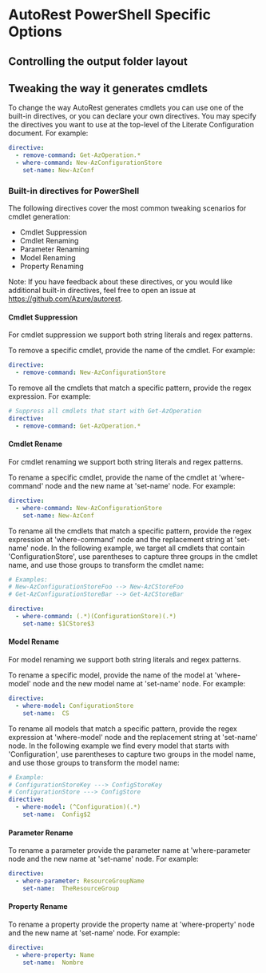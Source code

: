 # AutoRest PowerShell Specific Options


## Controlling the output folder layout

## Tweaking the way it generates cmdlets

To change the way AutoRest generates cmdlets you can use one of the built-in directives, or you can declare your own directives. You may specify the directives you want to use at the top-level of the Literate Configuration document. For example:


```yaml 
directive:
  - remove-command: Get-AzOperation.*
  - where-command: New-AzConfigurationStore
    set-name: New-AzConf

```

### Built-in directives for PowerShell

The following directives cover the most common tweaking scenarios for cmdlet generation:

- Cmdlet Suppression
- Cmdlet Renaming
- Parameter Renaming
- Model Renaming
- Property Renaming

Note: If you have feedback about these directives, or you would like additional built-in directives, feel free to open an issue at https://github.com/Azure/autorest. 

#### Cmdlet Suppression 

For cmdlet suppression we support both string literals and regex patterns. 

To remove a specific cmdlet, provide the name of the cmdlet. For example:

```yaml false
directive:
  - remove-command: New-AzConfigurationStore
```
To remove all the cmdlets that match a specific pattern, provide the regex expression. For example:


```yaml false
# Suppress all cmdlets that start with Get-AzOperation
directive:
  - remove-command: Get-AzOperation.*
```
#### Cmdlet Rename

For cmdlet renaming we support both string literals and regex patterns. 

To rename a specific cmdlet, provide the name of the cmdlet at 'where-command' node and the new name at 'set-name' node. For example:

```yaml false
directive:
  - where-command: New-AzConfigurationStore
    set-name: New-AzConf
```

To rename all the cmdlets that match a specific pattern, provide the regex expression at 'where-command' node and the replacement string at 'set-name' node. In the following example, we target all cmdlets that contain 'ConfigurationStore', use parentheses to capture three groups in the cmdlet name, and use those groups to transform the cmdlet name:

```yaml 
# Examples:
# New-AzConfigurationStoreFoo --> New-AzCStoreFoo
# Get-AzConfigurationStoreBar --> Get-AzCStoreBar

directive:
  - where-command: (.*)(ConfigurationStore)(.*)
    set-name: $1CStore$3
```

#### Model Rename

For model renaming we support both string literals and regex patterns. 

To rename a specific model, provide the name of the model at 'where-model' node and the new model name at 'set-name' node. For example:

```yaml false
directive:
  - where-model: ConfigurationStore 
    set-name:  CS
```
To rename all models that match a specific pattern, provide the regex expression at 'where-model' node and the replacement string at 'set-name' node. In the following example we find every model that starts with 'Configuration', use parentheses to capture two groups in the model name, and use those groups to transform the model name:

```yaml false
# Example:
# ConfigurationStoreKey ---> ConfigStoreKey
# ConfigurationStore ---> ConfigStore
directive:
  - where-model: (^Configuration)(.*)
    set-name:  Config$2
```
#### Parameter Rename 

To rename a parameter provide the parameter name at 'where-parameter node and the new name at 'set-name' node. For example:

```yaml false
directive:
  - where-parameter: ResourceGroupName 
    set-name:  TheResourceGroup
```

#### Property Rename 

To rename a property provide the property name at 'where-property' node and the new name at 'set-name' node. For example:

```yaml false
directive:
  - where-property: Name 
    set-name:  Nombre
```

